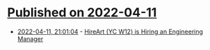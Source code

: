 # [Published on 2022-04-11](index.md)

* [2022-04-11, 21:01:04](https://news.ycombinator.com/item?id=30994960) - [HireArt (YC W12) is Hiring an Engineering Manager](https://www.hireart.com/jobs/cc2f8093/apply?utm_source=hackernews)
